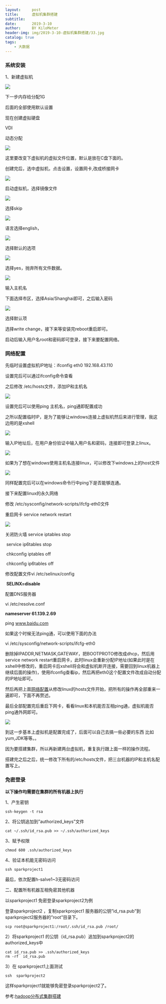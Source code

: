 ```yaml
---
layout:     post
title:      虚拟机集群搭建
subtitle:   
date:       2019-3-10
author:     BY KiloMeter
header-img: img/2019-3-10-虚拟机集群搭建/33.jpg
catalog: true
tags:
    - 大数据
---
```


### 系统安装

1、新建虚拟机

![](/img/2019-3-10-虚拟机集群搭建/创建虚拟机1.png)

下一步内存给分配1G

后面的全部使用默认设置

现在创建虚拟硬盘

VDI

动态分配

![](/img/2019-3-10-虚拟机集群搭建/创建虚拟机2.png)

这里要改变下虚拟机的虚拟文件位置，默认是放在C盘下面的。

创建完后，选中虚拟机，点击设置，设置网卡,改成桥接网卡

![](/img/2019-3-10-虚拟机集群搭建/修改网卡.png)

启动虚拟机，选择镜像文件

![](/img/2019-3-10-虚拟机集群搭建/选择镜像文件.png)

选择skip

![](/img/2019-3-10-虚拟机集群搭建/skip.png)

语言选择english，

![](/img/2019-3-10-虚拟机集群搭建/basic.png)

选择默认的选项

![](/img/2019-3-10-虚拟机集群搭建/抛弃所有数据.png)

选择yes，抛弃所有文件数据。

![](/img/2019-3-10-虚拟机集群搭建/输入主机名.png)

输入主机名

下面选择市区，选择Asia/Shanghai即可，之后输入密码

![](/img/2019-3-10-虚拟机集群搭建/默认项.png)

选择默认项

选择write change，接下来等安装完reboot重启即可。

启动后输入用户名root和密码即可登录，接下来要配置网络。

### <span id="network">网络配置</span>

先临时设置虚拟机IP地址：ifconfig eth0 192.168.43.110

设置完后可以通过ifconfig命令查看

之后修改 /etc/hosts文件，添加IP和主机名

![](/img/2019-3-10-虚拟机集群搭建/修改hosts文件.png)

设置完后可以使用ping 主机名，ping通即配置成功

之所以配置临时IP，是为了能够让windows连接上虚拟机然后来进行管理，我这边用的是xshell

![](/img/2019-3-10-虚拟机集群搭建/xshell连接.png)

输入IP地址后，在用户身份验证中输入用户名和密码，连接即可登录上linux。

![](/img/2019-3-10-虚拟机集群搭建/成功连接linux.png)

如果为了想在windows使用主机名连接linux，可以修改下windows上的host文件

![](/img/2019-3-10-虚拟机集群搭建/修改windowshost文件.png)

同样配置完后可以在windows命令行中ping下是否能够连通。

接下来配置linux的永久网络

修改 /etc/sysconfig/network-scripts/ifcfg-eth0文件

重启网卡 service network restart

![](/img/2019-3-10-虚拟机集群搭建/修改eth0文件.png)

关闭防火墙 service iptables stop

​                     service ip6tables stop

​                     chkconfig iptables off

​                     chkconfig ip6tables off

修改配置文件vi /etc/selinux/config  

​                        **SELINX=disable**

配置DNS服务器

vi /etc/resolve.conf

**nameserver 61.139.2.69**

ping www.baidu.com

如果这个时候无法ping通，可以使用下面的办法

vi /etc/sysconfig/network-scripts/ifcfg-eth0

删除掉IPADDR,NETMASK,GATEWAY，把BOOTPROTO修改成dhcp，然后用service network restart重启网卡，此时linux会重新分配IP地址(如果此时是在xshell中修改的，重启网卡后xshell将会和虚拟机断开连接，需要回到linux机器上继续后面的操作)，使用ifconfig查看ip，然后再把eth0这个配置文件改成自动分配的IP地址即可。

然后再把上面[网络配置](#network)从修改linux的hosts文件开始，把所有的操作再全部重来一遍即可，下面不再赘述。

最后全部配置完后重启下网卡，看看linux和本机能否互相ping通，虚拟机能否ping通外网即可。

![](/img/2019-3-10-虚拟机集群搭建/成功ping通外网.png)

到这一步基本上虚拟机是配置完成了，后面可以自己去搞一些必要的东西 比如yum,JDK等等。。

因为要搭建集群，所以再新建两台虚拟机，重复执行跟上面一样的操作流程。

搭建完之后之后，统一修改下所有的/etc/hosts文件，把三台机器的IP和主机名配置写上。

### 免密登录

**以下操作均需要在集群的所有机器上执行**

1、产生密钥

```shell
ssh-keygen -t rsa
```

2、将公钥追加到”authorized_keys”文件

```shell
cat ~/.ssh/id_rsa.pub >> ~/.ssh/authorized_keys
```

3、赋予权限

```shell
chmod 600 .ssh/authorized_keys
```

4、验证本机能无密码访问

```shell
ssh sparkproject1
```

最后，依次配置h-salve1~3无密码访问

二、配置所有机器互相免密其他机器

以sparkproject1 免密登录sparkproject2为例

登录sparkproject2 ，复制sparkproject1 服务器的公钥”id_rsa.pub”到sparkproject2服务器的”root”目录下。

```shell
scp root@sparkproject1:/root/.ssh/id_rsa.pub /root/
```

2）将sparkproject1 的公钥（id_rsa.pub）追加到sparkproject2的authorized_keys中

```shell
cat id_rsa.pub >> .ssh/authorized_keys
rm -rf  id_rsa.pub
```

3）在 sparkproject1上面测试

```shell
ssh  sparkproject2
```

这样sparkproject1就能够免密登录sparkproject2了。

参考:[hadoop分布式集群搭建](http://www.ityouknow.com/hadoop/2017/07/24/hadoop-cluster-setup.html)